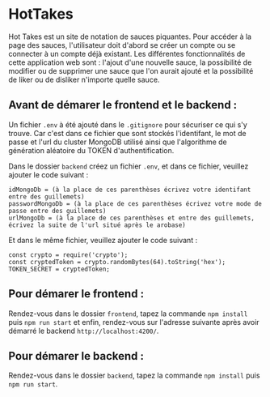 # HotTakes

Hot Takes est un site de notation de sauces piquantes. Pour accéder à la page des sauces, l'utilisateur doit d'abord se créer un compte ou se connecter à un compte déjà existant. Les différentes fonctionnalités de cette application web sont : l'ajout d'une nouvelle sauce, la possibilité de modifier ou de supprimer une sauce que l'on aurait ajouté et la possibilité de liker ou de disliker n'importe quelle sauce.

## Avant de démarer le frontend et le backend  :

Un fichier `.env` à été ajouté dans le `.gitignore` pour sécuriser ce qui s'y trouve. Car c'est dans ce fichier que sont stockés l'identifant, le mot de passe et l'url du cluster MongoDB utilisé ainsi que l'algorithme de génération aléatoire du TOKEN d'authentification. 

Dans le dossier `backend` créez un fichier `.env`, et dans ce fichier, veuillez ajouter le code suivant : 

```
idMongoDb = (à la place de ces parenthèses écrivez votre identifant entre des guillemets)
passwordMongoDb = (à la place de ces parenthèses écrivez votre mode de passe entre des guillemets)
urlMongoDb = (à la place de ces parenthèses et entre des guillemets, écrivez la suite de l'url situé après le arobase)
```

Et dans le même fichier, veuillez ajouter le code suivant :

```
const crypto = require('crypto'); 
const cryptedToken = crypto.randomBytes(64).toString('hex'); 
TOKEN_SECRET = cryptedToken; 
```

## Pour démarer le frontend :

Rendez-vous dans le dossier `frontend`, tapez la commande `npm install` puis `npm run start` et enfin, rendez-vous sur l'adresse suivante après avoir démarré le backend `http://localhost:4200/`. 

## Pour démarer le backend :

Rendez-vous dans le dossier `backend`, tapez la commande `npm install` puis `npm run start`.

